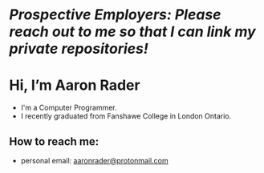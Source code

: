 # *Prospective Employers: Please reach out to me so that I can link my private repositories!*

# Hi, I’m Aaron Rader
- I'm a Computer Programmer.
- I recently graduated from Fanshawe College in London Ontario.

## How to reach me:
- personal email: aaronrader@protonmail.com

<!---
aaronrader/aaronrader is a ✨ special ✨ repository because its `README.md` (this file) appears on your GitHub profile.
You can click the Preview link to take a look at your changes.
--->
